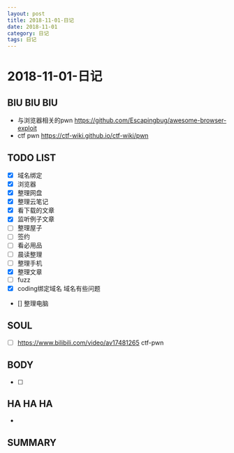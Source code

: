 ```yaml
---
layout: post
title: 2018-11-01-日记
date: 2018-11-01
category: 日记
tags: 日记
---
```

# 2018-11-01-日记
## BIU BIU BIU
- 与浏览器相关的pwn https://github.com/Escapingbug/awesome-browser-exploit
- ctf pwn https://ctf-wiki.github.io/ctf-wiki/pwn
 
## TODO LIST
- [x] 域名绑定
- [x] 浏览器
- [x] 整理网盘
- [x] 整理云笔记
- [x] 看下载的文章
- [x] 监听例子文章
- [ ] 整理屋子
- [ ] 签约
- [ ] 看必用品
- [ ] 晨读整理
- [ ] 整理手机
- [x] 整理文章
- [ ] fuzz
- [x] coding绑定域名 域名有些问题
- [] 整理电脑
 
## SOUL
- [ ] https://www.bilibili.com/video/av17481265 ctf-pwn
 
## BODY
- [ ] 
 
## HA HA HA
- 
 
## SUMMARY
 
 
